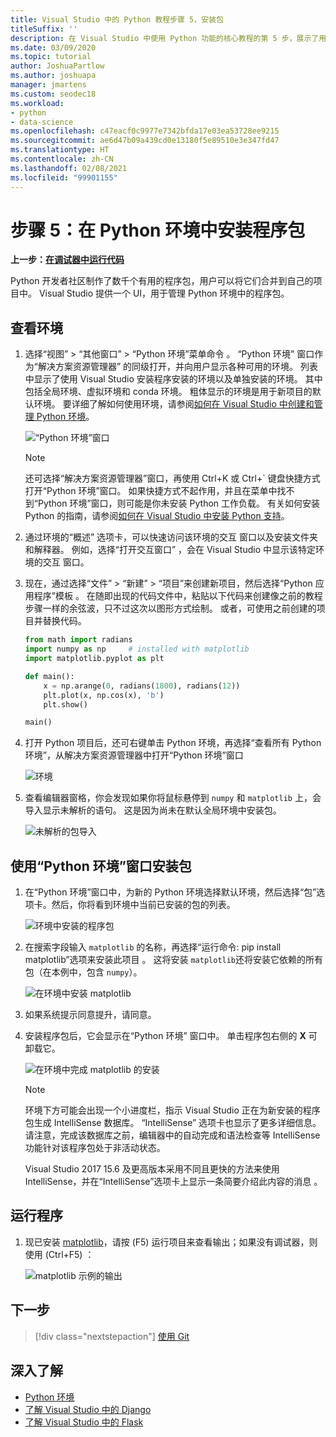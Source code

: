 ```yaml
---
title: Visual Studio 中的 Python 教程步骤 5，安装包
titleSuffix: ''
description: 在 Visual Studio 中使用 Python 功能的核心教程的第 5 步，展示了用于在 Python 环境中管理包的 Visual Studio 功能。
ms.date: 03/09/2020
ms.topic: tutorial
author: JoshuaPartlow
ms.author: joshuapa
manager: jmartens
ms.custom: seodec18
ms.workload:
- python
- data-science
ms.openlocfilehash: c47eacf0c9977e7342bfda17e03ea53728ee9215
ms.sourcegitcommit: ae6d47b09a439cd0e13180f5e89510e3e347fd47
ms.translationtype: HT
ms.contentlocale: zh-CN
ms.lasthandoff: 02/08/2021
ms.locfileid: "99901155"
---
```

# <a name="step-5-install-packages-in-your-python-environment"></a>步骤 5：在 Python 环境中安装程序包

**上一步：[在调试器中运行代码](tutorial-working-with-python-in-visual-studio-step-04-debugging.md)**

Python 开发者社区制作了数千个有用的程序包，用户可以将它们合并到自己的项目中。 Visual Studio 提供一个 UI，用于管理 Python 环境中的程序包。

## <a name="view-environments"></a>查看环境

1. 选择“视图” > “其他窗口” > “Python 环境”菜单命令    。 “Python 环境”  窗口作为“解决方案资源管理器”  的同级打开，并向用户显示各种可用的环境。 列表中显示了使用 Visual Studio 安装程序安装的环境以及单独安装的环境。 其中包括全局环境、虚拟环境和 conda 环境。 粗体显示的环境是用于新项目的默认环境。 要详细了解如何使用环境，请参阅[如何在 Visual Studio 中创建和管理 Python 环境](managing-python-environments-in-visual-studio.md)。

   ![“Python 环境”窗口](media/environments/environments-default-view-2019.png)

   > [!NOTE]
   > 还可选择“解决方案资源管理器”窗口，再使用 Ctrl+K 或 Ctrl+` 键盘快捷方式打开“Python 环境”窗口。 如果快捷方式不起作用，并且在菜单中找不到“Python 环境”窗口，则可能是你未安装 Python 工作负载。 有关如何安装 Python 的指南，请参阅[如何在 Visual Studio 中安装 Python 支持](installing-python-support-in-visual-studio.md)。

2. 通过环境的“概述”  选项卡，可以快速访问该环境的交互  窗口以及安装文件夹和解释器。 例如，选择“打开交互窗口”  ，会在 Visual Studio 中显示该特定环境的交互  窗口。

3. 现在，通过选择“文件” > “新建” > “项目”来创建新项目，然后选择“Python 应用程序”模板     。 在随即出现的代码文件中，粘贴以下代码来创建像之前的教程步骤一样的余弦波，只不过这次以图形方式绘制。 或者，可使用之前创建的项目并替换代码。

    ```python
    from math import radians
    import numpy as np     # installed with matplotlib
    import matplotlib.pyplot as plt

    def main():
        x = np.arange(0, radians(1800), radians(12))
        plt.plot(x, np.cos(x), 'b')
        plt.show()

    main()
    ```

4. 打开 Python 项目后，还可右键单击 Python 环境，再选择“查看所有 Python 环境”，从解决方案资源管理器中打开“Python 环境”窗口 

   ![环境](media/environments/environments-view-all-2019.png)

5. 查看编辑器窗格，你会发现如果你将鼠标悬停到 `numpy` 和 `matplotlib` 上，会导入显示未解析的语句。 这是因为尚未在默认全局环境中安装包。

   ![未解析的包导入](media/packages-unresolved-import.png)

## <a name="install-packages-using-the-python-environments-window"></a>使用“Python 环境”窗口安装包

1. 在“Python 环境”窗口中，为新的 Python 环境选择默认环境，然后选择“包”选项卡。然后，你将看到环境中当前已安装的包的列表。

   ![环境中安装的程序包](media/environments/environments-installed-packages-2019.png)

2. 在搜索字段输入 `matplotlib` 的名称，再选择“运行命令: pip install matplotlib”选项来安装此项目  。 这将安装 `matplotlib`还将安装它依赖的所有包（在本例中，包含 `numpy`）。

   ![在环境中安装 matplotlib](media/environments/environments-add-matplotlib-2019.png)

5. 如果系统提示同意提升，请同意。

6. 安装程序包后，它会显示在“Python 环境”  窗口中。 单击程序包右侧的 **X** 可卸载它。

   ![在环境中完成 matplotlib 的安装](media/environments/environments-add-matplotlib2-2019.png)

   > [!NOTE]
   > 环境下方可能会出现一个小进度栏，指示 Visual Studio 正在为新安装的程序包生成 IntelliSense 数据库。 “IntelliSense”  选项卡也显示了更多详细信息。 请注意，完成该数据库之前，编辑器中的自动完成和语法检查等 IntelliSense 功能针对该程序包处于非活动状态。
   >
   > Visual Studio 2017 15.6 及更高版本采用不同且更快的方法来使用 IntelliSense，并在“IntelliSense”选项卡上显示一条简要介绍此内容的消息  。

## <a name="run-the-program"></a>运行程序

1. 现已安装 [matplotlib](https://matplotlib.org/)，请按 (F5) 运行项目来查看输出；如果没有调试器，则使用 (Ctrl+F5)    ：

   ![matplotlib 示例的输出](media/environments/environments-add-matplotlib3.png)

## <a name="next-step"></a>下一步

> [!div class="nextstepaction"]
> [使用 Git](tutorial-working-with-python-in-visual-studio-step-06-working-with-git.md)

## <a name="go-deeper"></a>深入了解

- [Python 环境](managing-python-environments-in-visual-studio.md)
- [了解 Visual Studio 中的 Django](learn-django-in-visual-studio-step-01-project-and-solution.md)
- [了解 Visual Studio 中的 Flask](learn-flask-visual-studio-step-01-project-solution.md)
